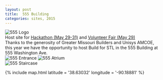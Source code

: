 ```yaml
---
layout: post
title:  555 Building
categories: sites, 2015
---
```

![555 Logo]({{site.baseurl}}/images/555/555WashingtonLogoResize.png)  
Host site for [Hackathon (May 29-31)](/hackathon/) and [Volunteer Fair (May 29)](/volunteer-fair)  
Thanks to the generosity of Greater Missouri Builders and Unisys AMCOE, this year we have the opportunity to host Build for STL in the 555 Building at 555 Washington Ave.  
![555 Entrance]({{site.baseurl}}/images/555/555FrontEntrance.png) ![555 Atrium]({{site.baseurl}}/images/555/555Atrium.png)  
![555 Staircase]({{site.baseurl}}/images/555/555Staircase.png)
  
{% include map.html latitude = '38.63032' longitude = '-90.18881' %}  
